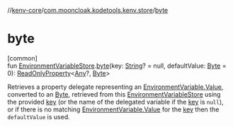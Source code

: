 //[kenv-core](../../index.md)/[com.mooncloak.kodetools.kenv.store](index.md)/[byte](byte.md)

# byte

[common]\
fun [EnvironmentVariableStore](-environment-variable-store/index.md).[byte](byte.md)(key: [String](https://kotlinlang.org/api/core/kotlin-stdlib/kotlin/-string/index.html)? = null, defaultValue: [Byte](https://kotlinlang.org/api/core/kotlin-stdlib/kotlin/-byte/index.html) = 0): [ReadOnlyProperty](https://kotlinlang.org/api/core/kotlin-stdlib/kotlin.properties/-read-only-property/index.html)&lt;[Any](https://kotlinlang.org/api/core/kotlin-stdlib/kotlin/-any/index.html)?, [Byte](https://kotlinlang.org/api/core/kotlin-stdlib/kotlin/-byte/index.html)&gt;

Retrieves a property delegate representing an [EnvironmentVariable.Value](../com.mooncloak.kodetools.kenv/-environment-variable/-value/index.md), converted to an [Byte](https://kotlinlang.org/api/core/kotlin-stdlib/kotlin/-byte/index.html), retrieved from this [EnvironmentVariableStore](-environment-variable-store/index.md) using the provided [key](byte.md) (or the name of the delegated variable if the [key](byte.md) is `null`), or if there is no matching [EnvironmentVariable.Value](../com.mooncloak.kodetools.kenv/-environment-variable/-value/index.md) for the [key](byte.md) then the `defaultValue` is used.
